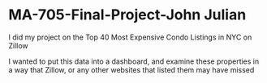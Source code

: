 # MA-705-Final-Project-John Julian

I did my project on the Top 40 Most Expensive Condo Listings in NYC on Zillow

I wanted to put this data into a dashboard, and examine these properties in a way that Zillow, or any other websites that listed them may have missed

